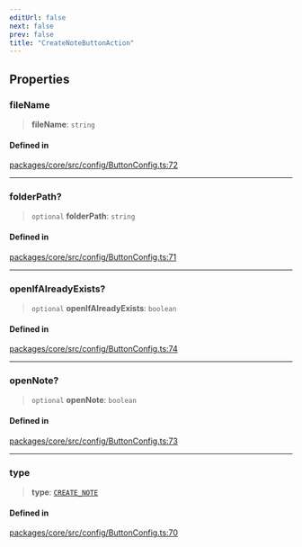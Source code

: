 ```yaml
---
editUrl: false
next: false
prev: false
title: "CreateNoteButtonAction"
---
```


## Properties

### fileName

> **fileName**: `string`

#### Defined in

[packages/core/src/config/ButtonConfig.ts:72](https://github.com/mProjectsCode/obsidian-meta-bind-plugin/blob/f6219a613aed1d40ff7f62bc1faab53d3dd969bb/packages/core/src/config/ButtonConfig.ts#L72)

***

### folderPath?

> `optional` **folderPath**: `string`

#### Defined in

[packages/core/src/config/ButtonConfig.ts:71](https://github.com/mProjectsCode/obsidian-meta-bind-plugin/blob/f6219a613aed1d40ff7f62bc1faab53d3dd969bb/packages/core/src/config/ButtonConfig.ts#L71)

***

### openIfAlreadyExists?

> `optional` **openIfAlreadyExists**: `boolean`

#### Defined in

[packages/core/src/config/ButtonConfig.ts:74](https://github.com/mProjectsCode/obsidian-meta-bind-plugin/blob/f6219a613aed1d40ff7f62bc1faab53d3dd969bb/packages/core/src/config/ButtonConfig.ts#L74)

***

### openNote?

> `optional` **openNote**: `boolean`

#### Defined in

[packages/core/src/config/ButtonConfig.ts:73](https://github.com/mProjectsCode/obsidian-meta-bind-plugin/blob/f6219a613aed1d40ff7f62bc1faab53d3dd969bb/packages/core/src/config/ButtonConfig.ts#L73)

***

### type

> **type**: [`CREATE_NOTE`](/obsidian-meta-bind-plugin-docs/api/enumerations/buttonactiontype/#create_note)

#### Defined in

[packages/core/src/config/ButtonConfig.ts:70](https://github.com/mProjectsCode/obsidian-meta-bind-plugin/blob/f6219a613aed1d40ff7f62bc1faab53d3dd969bb/packages/core/src/config/ButtonConfig.ts#L70)
